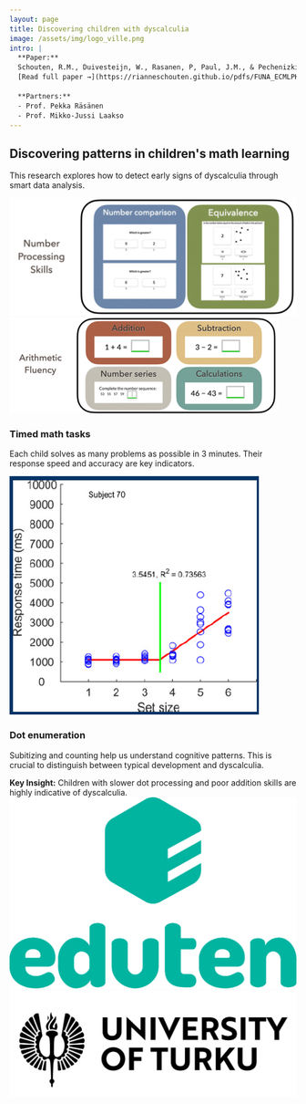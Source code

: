 ```yaml
---
layout: page
title: Discovering children with dyscalculia
image: /assets/img/logo_ville.png
intro: |
  **Paper:**  
  Schouten, R.M., Duivesteijn, W., Rasanen, P, Paul, J.M., & Pechenizkiy, M. (2024)  
  [Read full paper →](https://rianneschouten.github.io/pdfs/FUNA_ECMLPKDD_2024.pdf)

  **Partners:**  
  - Prof. Pekka Räsänen  
  - Prof. Mikko-Jussi Laakso
---
```


<div class="hero-banner">
  <div class="hero-banner-text">
    <h2>Discovering patterns in children's math learning</h2>
    <p>This research explores how to detect early signs of dyscalculia through smart data analysis.</p>
  </div>
  <div class="hero-banner-img">
    <img src="/assets/img/algebrakit1.png" alt="Children's math interface" />
  </div>
</div>

<section class="section-alt">
  <div class="image-text-block alt">
    <img src="/assets/img/algebrakit3.png" class="responsive-inline-img" alt="Timed task" />
    <div>
      <h3>Timed math tasks</h3>
      <p>Each child solves as many problems as possible in 3 minutes. Their response speed and accuracy are key indicators.</p>
    </div>
  </div>
</section>

<section class="section-white">
  <div class="image-text-block">
    <img src="/assets/img/algebrakit4.png" class="responsive-inline-img" alt="Dot task" />
    <div>
      <h3>Dot enumeration</h3>
      <p>
        Subitizing and counting help us understand cognitive patterns. This is crucial to distinguish between typical development and dyscalculia.
      </p>
      <div class="highlight-box">
        <strong>Key Insight:</strong>  
        Children with slower dot processing and poor addition skills are highly indicative of dyscalculia.
      </div>
    </div>
  </div>
</section>

<div class="logo-row">
  <img src="/assets/img/logo_eduten.png" alt="Eduten" />
  <img src="/assets/img/logo_turku.svg" alt="Turku" />
</div>


